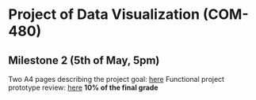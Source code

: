 # Project of Data Visualization (COM-480)

## Milestone 2 (5th of May, 5pm)
Two A4 pages describing the project goal: [here](Plottwistters.pdf)
Functional project prototype review: [here](https://64548019311497495ec4537c--remarkable-lollipop-a7497e.netlify.app/)
**10% of the final grade**
